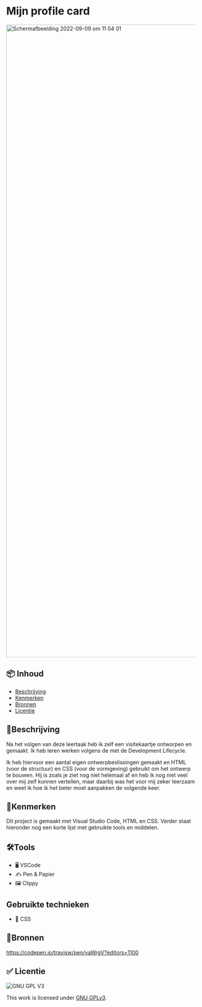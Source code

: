 # Mijn profile card

<img width="1680" alt="Schermafbeelding 2022-09-09 om 11 04 01" src="https://user-images.githubusercontent.com/112856590/189314258-2d562bac-75ed-4656-9afa-8422e81491b0.png">


## 📦 Inhoud

  * [Beschrijving](#beschrijving)
  * [Kenmerken](#kenmerken)
  * [Bronnen](#bronnen)
  * [Licentie](#licentie)
  

## 📝Beschrijving 

Na het volgen van deze leertaak heb ik zelf een visitekaartje ontworpen en gemaakt. Ik heb leren werken volgens de met de Development Lifecycle. 

Ik heb hiervoor een aantal eigen ontwerpbeslissingen gemaakt en HTML (voor de structuur) en CSS (voor de vormgeving) gebruikt om het ontwerp te bouwen.
Hij is zoals je ziet nog niet helemaal af en heb ik nog niet veel over mij zelf kunnen vertellen, maar daarbij was het voor mij zeker leerzaam en weet ik hoe ik het beter moet aanpakken de volgende keer.

## 📍Kenmerken 
Dit project is gemaakt met Visual Studio Code, HTML en CSS. Verder staat hieronder nog een korte lijst met gebruikte tools en middelen.

## 🛠️Tools 

* 🖥️ VSCode
* ✍ Pen & Papier
* 🖼 Clippy

## Gebruikte technieken
* 💅 CSS

## 📖Bronnen  
https://codepen.io/travisw/pen/yaWrgV?editors=1100

## ✅ Licentie

![GNU GPL V3](https://www.gnu.org/graphics/gplv3-127x51.png)

This work is licensed under [GNU GPLv3](./LICENSE).
